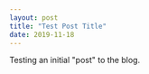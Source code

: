 ```yaml
---
layout: post
title: "Test Post Title"
date: 2019-11-18
---
```


Testing an initial "post" to the blog.
